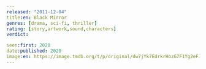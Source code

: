 ```yaml
---
released: "2011-12-04"
title:en: Black Mirror
genres: [drama, sci-fi, thriller]
rating: [story,artwork,sound,characters]
verdict:

seen:first: 2020
date:published: 2020
image:en: https://image.tmdb.org/t/p/original/dw7jYk7EdrkrHozG7F1Yg2eFJTm.jpg
---
```

